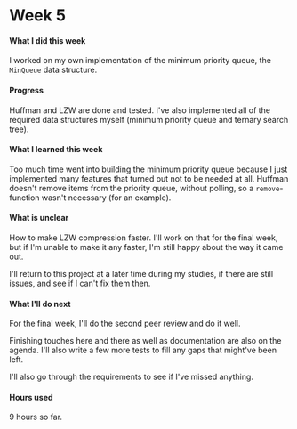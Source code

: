 # Week 5

#### What I did this week

I worked on my own implementation of the minimum priority queue, the `MinQueue` data structure.

#### Progress

Huffman and LZW are done and tested. I've also implemented all of the required data structures myself (minimum priority queue and ternary search tree).

#### What I learned this week

Too much time went into building the minimum priority queue because I just implemented many features that turned out not to be needed at all. Huffman doesn't remove items from the priority queue, without polling, so a `remove`-function wasn't necessary (for an example).

#### What is unclear

How to make LZW compression faster. I'll work on that for the final week, but if I'm unable to make it any faster, I'm still happy about the way it came out.

I'll return to this project at a later time during my studies, if there are still issues, and see if I can't fix them then.

#### What I'll do next

For the final week, I'll do the second peer review and do it well.

Finishing touches here and there as well as documentation are also on the agenda. I'll also write a few more tests to fill any gaps that might've been left.

I'll also go through the requirements to see if I've missed anything. 

#### Hours used

9 hours so far.